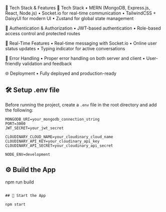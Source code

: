 🚀 Tech Stack & Features
🌟 Tech Stack
• MERN (MongoDB, Express.js, React, Node.js)
• Socket.io for real-time communication
• TailwindCSS + DaisyUI for modern UI
• Zustand for global state management

🔐 Authentication & Authorization
• JWT-based authentication
• Role-based access control and protected routes

💬 Real-Time Features
• Real-time messaging with Socket.io
• Online user status updates
• Typing indicator for active conversations 

🐞 Error Handling
• Proper error handling on both server and client
• User-friendly validation and feedback

🌐 Deployment
• Fully deployed and production-ready


## 🛠️ Setup .env file

Before running the project, create a `.env` file in the root directory and add the following:

```env
MONGODB_URI=your_mongodb_connection_string
PORT=3000
JWT_SECRET=your_jwt_secret

CLOUDINARY_CLOUD_NAME=your_cloudinary_cloud_name
CLOUDINARY_API_KEY=your_cloudinary_api_key
CLOUDINARY_API_SECRET=your_cloudinary_api_secret

NODE_ENV=development
```


## ⚙️ Build the App

npm run build

```

## 🚀 Start the App

npm start




